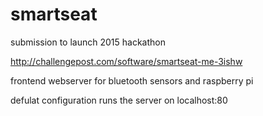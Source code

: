 # smartseat
submission to launch 2015 hackathon

http://challengepost.com/software/smartseat-me-3ishw

frontend webserver for bluetooth sensors and raspberry pi  

defulat configuration runs the server on localhost:80
